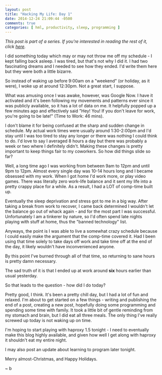```yaml
---
layout: post
title: "Hacking My Life: Day 1"
date: 2014-12-24 21:09:44 -0500
comments: true
categories: [ hml, productivity, sleep, programming ]
---
```

*This post is part of a series. If you're interested in reading the rest of it, click [here](http://raptorswithhats.com/blog/categories/hml/).*

I did something today which may or may not throw me off my schedule - I kept falling back asleep. I was tired, but that's not why I did it. I had two fascinating dreams and I needed to see how they ended. I'd write them here but they were both a little bizarre.

So instead of waking up before 9:00am on a "weekend" (or holiday, as it were), I woke up at around 12:30pm. Not a great start, I suppose.

What was amusing once I was awake, however, was Google Now. I have it activated and it's been following my movements and patterns ever since it was publicly available, so it has a lot of data on me. It helpfully popped up a few minutes ago and effectively said "Hey! You! If you don't leave for work, you're going to be late!" (Time to Work: 46 mins).

I don't blame it for being confused at the sharp and sudden change in schedule. My actual work times were usually around 1:30-2:00pm and I'd stay until I was too tired to stay any longer or there was nothing I could think to do. I'd love to say I averaged 8 hours a day but there was probably a week or two where I definitely didn't. Making these changes is pretty important to keep things fair to my coworkers. So how did things slide so far?

Well, a long time ago I was working from between 9am to 12pm and until 9pm to 12pm. Almost every single day was 10-14 hours long and I became obsessed with my work. When I got home I'd work more, or play video games. There was literally zero work-life balance and it sent my life into a pretty crappy place for a while. As a result, I had a LOT of comp-time built up.

Eventually the sleep deprivation and stress got to me in a big way. After taking a break from work to recover, I came back determined I wouldn't let the balance go out of whack again - and for the most part I was successful. Unfortunately I am a tinkerer by nature, so I'd often spend late nights playing with stuff at home, thus the "banned technology" list. 

Anyways, the point is I was able to live a somewhat crazy schedule because I could easily make the argument that the comp-time covered it. Had I been using that time solely to take days off work and take time off at the end of the day, it likely wouldn't have inconvenienced anyone.

By this point I've burned through all of that time, so returning to sane hours is pretty damn necessary.

The sad truth of it is that I ended up at work around **six** hours earlier than usual yesterday.

So that leads to the question - how did I do today?

Pretty good, I think. It's been a pretty chill day, but I had a lot of fun and relaxed. I'm about to get started on a few things - writing and publishing the end of a post, creating a new post, hopefully doing some programming and spending some time with family. It took a little bit of gentle reminding from my stomach and brain, but I did eat all three meals. The only thing I've really screwed up today is not waking up on time.

I'm hoping to start playing with haproxy 1.5 tonight - I need to eventually make this blog highly available, and given how well I get along with haproxy it shouldn't eat my entire night.

I may also post an update about learning to program later tonight.

Merry almost-Christmas, and Happy Holidays.

~ b
